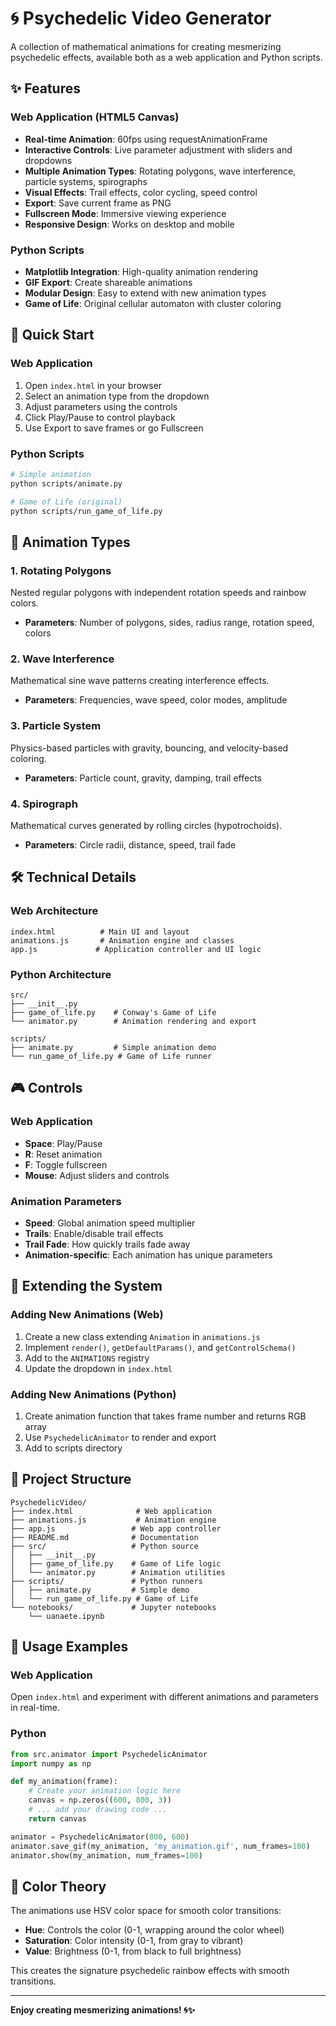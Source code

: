 # 🌀 Psychedelic Video Generator

A collection of mathematical animations for creating mesmerizing psychedelic effects, available both as a web application and Python scripts.

## ✨ Features

### Web Application (HTML5 Canvas)
- **Real-time Animation**: 60fps using requestAnimationFrame
- **Interactive Controls**: Live parameter adjustment with sliders and dropdowns
- **Multiple Animation Types**: Rotating polygons, wave interference, particle systems, spirographs
- **Visual Effects**: Trail effects, color cycling, speed control
- **Export**: Save current frame as PNG
- **Fullscreen Mode**: Immersive viewing experience
- **Responsive Design**: Works on desktop and mobile

### Python Scripts
- **Matplotlib Integration**: High-quality animation rendering
- **GIF Export**: Create shareable animations
- **Modular Design**: Easy to extend with new animation types
- **Game of Life**: Original cellular automaton with cluster coloring

## 🚀 Quick Start

### Web Application
1. Open `index.html` in your browser
2. Select an animation type from the dropdown
3. Adjust parameters using the controls
4. Click Play/Pause to control playback
5. Use Export to save frames or go Fullscreen

### Python Scripts
```bash
# Simple animation
python scripts/animate.py

# Game of Life (original)
python scripts/run_game_of_life.py
```

## 🎨 Animation Types

### 1. Rotating Polygons
Nested regular polygons with independent rotation speeds and rainbow colors.
- **Parameters**: Number of polygons, sides, radius range, rotation speed, colors

### 2. Wave Interference
Mathematical sine wave patterns creating interference effects.
- **Parameters**: Frequencies, wave speed, color modes, amplitude

### 3. Particle System
Physics-based particles with gravity, bouncing, and velocity-based coloring.
- **Parameters**: Particle count, gravity, damping, trail effects

### 4. Spirograph
Mathematical curves generated by rolling circles (hypotrochoids).
- **Parameters**: Circle radii, distance, speed, trail fade

## 🛠️ Technical Details

### Web Architecture
```
index.html          # Main UI and layout
animations.js       # Animation engine and classes
app.js             # Application controller and UI logic
```

### Python Architecture
```
src/
├── __init__.py
├── game_of_life.py    # Conway's Game of Life
└── animator.py        # Animation rendering and export

scripts/
├── animate.py         # Simple animation demo
└── run_game_of_life.py # Game of Life runner
```

## 🎮 Controls

### Web Application
- **Space**: Play/Pause
- **R**: Reset animation
- **F**: Toggle fullscreen
- **Mouse**: Adjust sliders and controls

### Animation Parameters
- **Speed**: Global animation speed multiplier
- **Trails**: Enable/disable trail effects
- **Trail Fade**: How quickly trails fade away
- **Animation-specific**: Each animation has unique parameters

## 🔧 Extending the System

### Adding New Animations (Web)
1. Create a new class extending `Animation` in `animations.js`
2. Implement `render()`, `getDefaultParams()`, and `getControlSchema()`
3. Add to the `ANIMATIONS` registry
4. Update the dropdown in `index.html`

### Adding New Animations (Python)
1. Create animation function that takes frame number and returns RGB array
2. Use `PsychedelicAnimator` to render and export
3. Add to scripts directory

## 📁 Project Structure

```
PsychedelicVideo/
├── index.html              # Web application
├── animations.js           # Animation engine
├── app.js                 # Web app controller
├── README.md              # Documentation
├── src/                   # Python source
│   ├── __init__.py
│   ├── game_of_life.py    # Game of Life logic
│   └── animator.py        # Animation utilities
├── scripts/               # Python runners
│   ├── animate.py         # Simple demo
│   └── run_game_of_life.py # Game of Life
└── notebooks/             # Jupyter notebooks
    └── uanaete.ipynb
```

## 🎯 Usage Examples

### Web Application
Open `index.html` and experiment with different animations and parameters in real-time.

### Python
```python
from src.animator import PsychedelicAnimator
import numpy as np

def my_animation(frame):
    # Create your animation logic here
    canvas = np.zeros((600, 800, 3))
    # ... add your drawing code ...
    return canvas

animator = PsychedelicAnimator(800, 600)
animator.save_gif(my_animation, 'my_animation.gif', num_frames=100)
animator.show(my_animation, num_frames=100)
```

## 🌈 Color Theory

The animations use HSV color space for smooth color transitions:
- **Hue**: Controls the color (0-1, wrapping around the color wheel)
- **Saturation**: Color intensity (0-1, from gray to vibrant)
- **Value**: Brightness (0-1, from black to full brightness)

This creates the signature psychedelic rainbow effects with smooth transitions.

---

**Enjoy creating mesmerizing animations! 🌀✨**